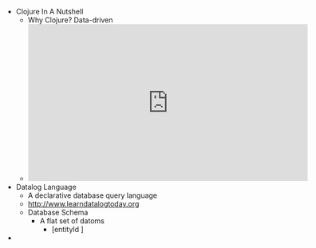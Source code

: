 - Clojure In A Nutshell
	- Why Clojure? Data-driven
	- <iframe width="560" height="315" src="https://www.youtube.com/embed/vK1DazRK_a0" title="YouTube video player" frameborder="0" allow="accelerometer; autoplay; clipboard-write; encrypted-media; gyroscope; picture-in-picture" allowfullscreen></iframe>
- Datalog Language
	- A declarative database query language
	- http://www.learndatalogtoday.org
	- Database Schema
		- A flat set of datoms
			- [entityId ]
-